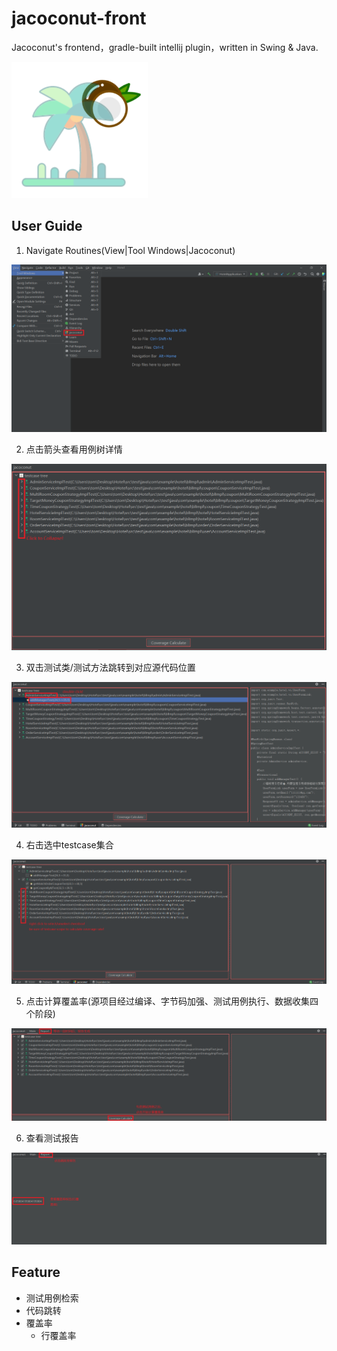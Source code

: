 # jacoconut-front
Jacoconut's frontend，gradle-built intellij plugin，written in Swing &amp; Java.

![](./public/logo2.png)
## User Guide

1. Navigate Routines(View|Tool Windows|Jacoconut)

![](./public/menu_key.png)

2. 点击箭头查看用例树详情

![](./public/testcase_tree.png)

3. 双击测试类/测试方法跳转到对应源代码位置

![](./public/code_jump.png)

4. 右击选中testcase集合

![](./public/checkbox.png)

5. 点击计算覆盖率(源项目经过编译、字节码加强、测试用例执行、数据收集四个阶段)

![](./public/coverage1.png)

6. 查看测试报告

![](./public/coverage2.png)

## Feature
- 测试用例检索
- 代码跳转
- 覆盖率
  - 行覆盖率